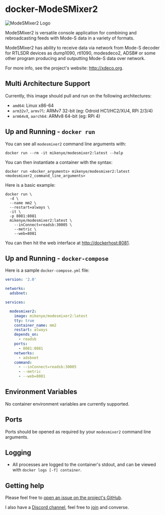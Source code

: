 # docker-ModeSMixer2

![ModeSMixer2 Logo](http://xdeco.org/wp-content/uploads/2014/11/logo_mm2-300x41.png "ModeSMixer2 Logo")

ModeSMixer2 is versatile console application for combining and rebroadcasting feeds with Mode-S data in a variety of formats.

ModeSMixer2 has ability to receive data via network from Mode-S decoder for RTLSDR devices as dump1090, rtl1090, modesdeco2, ADSB# or some other program producing and outputting Mode-S data over network.

For more info, see the project's website: <http://xdeco.org>.

## Multi Architecture Support

Currently, this image should pull and run on the following architectures:

* ```amd64```: Linux x86-64
* ```arm32v7```, ```armv7l```: ARMv7 32-bit (eg: Odroid HC1/HC2/XU4, RPi 2/3/4)
* ```arm64v8```, ```aarch64```: ARMv8 64-bit (eg: RPi 4)

## Up and Running - `docker run`

You can see all `modesmixer2` command line arguments with:

```
docker run --rm -it mikenye/modesmixer2:latest --help
```

You can then instantiate a container with the syntax:

```shell
docker run <docker_arguments> mikenye/modesmixer2:latest <modesmixer2_command_line_arguments>
```

Here is a basic example:

```shell
docker run \
  -d \
  --name mm2 \
  --restart=always \
  -it \
  -p 8081:8081
  mikenye/modesmixer2:latest \
    --inConnect=readsb:30005 \
    --metric \
    --web=8081
```

You can then hit the web interface at <http://dockerhost:8081>.

## Up and Running - `docker-compose`

Here is a sample `docker-compose.yml` file:

```yaml
version: '2.0'

networks:
  adsbnet:

services:

  modesmixer2:
    image: mikenye/modesmixer2:latest
    tty: true
    container_name: mm2
    restart: always
    depends_on:
      - readsb
    ports:
      - 8081:8081
    networks:
      - adsbnet
    command:
      - --inConnect=readsb:30005
      - --metric
      - --web=8081
```

## Environment Variables

No container environment variables are currently supported.

## Ports

Ports should be opened as required by your `modesmixer2` command line arguments.

## Logging

* All processes are logged to the container's stdout, and can be viewed with `docker logs [-f] container`.

## Getting help

Please feel free to [open an issue on the project's GitHub](https://github.com/mikenye/docker-ModeSMixer2/issues).

I also have a [Discord channel](https://discord.gg/sTf9uYF), feel free to [join](https://discord.gg/sTf9uYF) and converse.
